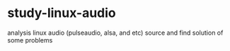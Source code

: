 # study-linux-audio
analysis linux audio (pulseaudio, alsa, and etc) source and find solution of some problems
